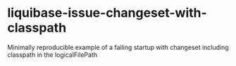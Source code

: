 # liquibase-issue-changeset-with-classpath
Minimally reproducible example of a failing startup with changeset including classpath in the logicalFilePath
